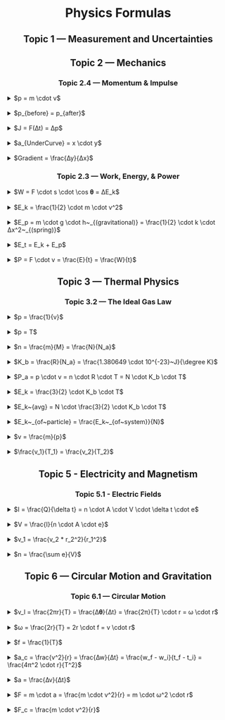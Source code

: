 <h1 align="center">Physics Formulas</h1>

<h2 align="center">Topic 1 — Measurement and Uncertainties</h2>

<h2 align="center">Topic 2 — Mechanics</h2>

<h3 align="center">Topic 2.4 — Momentum & Impulse</h3>

<details>
<summary>$p = m \cdot v$</summary>
$p$ = Momentum ($kg m s^{-1}$) <br>
$m$ = Mass ($kg$) <br>
$v$ = Velocity ($m s^{-1}$)
</details>
<br>
<details>
<summary>$p_{before} = p_{after}$</summary>
$p$ = Momentum ($kg m s^{-1}$)
</details>
<br>
<details>
<summary>$J = F(∆t) = ∆p$</summary>
$J$ = Impulse ($Ns$) <br>
$F$ = Force ($N$) <br> 
$t$ = Time ($s$) <br>
$p$ = Momentum ($kg m s^{-1}$)
</details>
<br>
<details>
<summary>$a_{UnderCurve} = x \cdot y$</summary>
$x$ = Horizontal coordinate <br>
$y$ = Vertical coordinate
</details>
<br>
<details>
<summary>$Gradient = \frac{∆y}{∆x}$</summary>
$x$ = Horizontal coordinate <br>
$y$ = Vertical coordinate
</details>

<h3 align="center">Topic 2.3 — Work, Energy, & Power</h3>

<details>
<summary>$W = F \cdot s \cdot \cos 𝛉 = ∆E_k$</summary>
$W$ = Work done ($J$) <br>
$F$ = Applied force ($N$) <br>
$s$ = Displacement ($m$) <br>
𝛉 = Angle between force and displacement (˚) <br>
$E_k$ = Kinetic energy ($J$)
</details>
<br>
<details>
<summary>$E_k = \frac{1}{2} \cdot m \cdot v^2$</summary>
$E_k$ = Kinetic energy ($J$) <br>
$m$ = Mass ($kg$) <br>
$v$ = Velocity ($m s^{-1}$)
</details>
<br>
<details>
<summary>$E_p = m \cdot g \cdot h~_{(gravitational)} = \frac{1}{2} \cdot k \cdot ∆x^2~_{(spring)}$</summary>
$E_p$ = Gravitational energy ($J$) <br>
$m$ = Mass ($kg$) <br>
$g$ = Gravity ($10~m s^{-2}$) <br>
$h$ = Height ($m$) <br>
$k$ = Spring constant ($N m^{-1}$) <br>
$x$ = Extension ($m$)
</details>
<br>
<details>
<summary>$E_t = E_k + E_p$</summary>
$E_t$ = Mechanical energy ($J$) <br>
$E_k$ = Kinetic energy ($J$) <br>
$E_p$ = Gravitational energy ($J$)
</details>
<br>
<details>
<summary>$P = F \cdot v = \frac{E}{t} = \frac{W}{t}$</summary>
$P$ = Power ($W$) <br>
$F$ = Force ($N$) <br>
$v$ = Velocity ($m s^{-1}$) <br>
$E$ = Energy ($J$) <br>
$t$ = Time ($s$) <br>
$W$ = Work ($J$)
</details>

<h2 align="center">Topic 3 — Thermal Physics</h2>

<h3 align="center">Topic 3.2 — The Ideal Gas Law</h3>

<details>
<summary>$p = \frac{1}{v}$</summary>
$p$ = Pressure ($P_a$) <br>
$v$ = Volume ($m^3$)
</details>
<br>
<details>
<summary>$p = T$</summary>
$p$ = Pressure ($P_a$) <br>
$T$ = Temperature ($\degree K$)
</details>
<br>
<details>
<summary>$n = \frac{m}{M} = \frac{N}{N_a}$</summary>
$n$ = Moles ($mol$) <br>
$m$ = Mass ($g$) <br>
$M$ = Molar mass ($\frac{g}{mol}$) <br>
$N$ = Number of particles <br>
$N_a$ = Avogrado constant ($\frac{6.02214 \cdot 10^{23}}{mol}$)
</details>
<br>
<details>
<summary>$K_b = \frac{R}{N_a} = \frac{1.380649 \cdot 10^{-23}~J}{\degree K}$</summary>
$K_b$ = Boltzmann constant ($\frac{1.380649 \cdot 10^{-23}~J}{\degree K}$) <br>
$N$ = Number of particles <br>
$N_a$ = Avogrado constant ($\frac{6.02214 \cdot 10^{23}}{mol}$)
</details>
<br>
<details>
<summary>$P_a = p \cdot v = n \cdot R \cdot T = N \cdot K_b \cdot T$</summary>
$a$ = Gas pressure ($J$) <br>
$p$ = Pressure ($Pa$) <br>
$v$ = Volume ($m^3$) <br>
$n$ = Moles ($mol$) <br>
$R$ = Gas constant ($\frac{8.314~J}{mol \cdot K}$) <br>
$T$ = Temperature ($\degree K$) <br>
$N$ = Number of particles <br>
$K_b$ = Boltzmann constant ($\frac{1.380649 \cdot 10^{-23}~J}{\degree K}$)
</details>
<br>
<details> 
<summary>$E_k = \frac{3}{2} \cdot K_b \cdot T$</summary>
$E_k$ = Kinetic energy ($J$) <br>
$K_b$ = Boltzmann constant ($\frac{1.380649 \cdot 10^{-23}~J}{\degree K}$) <br>
$T$ = Temperature ($\degree K$)
</details>
<br>
<details>
<summary>$E_k~{avg} = N \cdot \frac{3}{2} \cdot K_b \cdot T$</summary>
$E_k$ = Kinetic energy ($J$) <br>
$N$ = Number of particles <br>
$K_b$ = Boltzmann constant ($\frac{1.380649 \cdot 10^{-23}~J}{\degree K}$) <br>
$T$ = Temperature ($\degree K$)
</details>
<br>
<details>
<summary>$E_k~_{of~particle} = \frac{E_k~_{of~system}}{N}$</summary>
$N$ = Number of particles <br>
</details>
<br>
<details>
<summary>$v = \frac{m}{p}$</summary>
$v$ = Volume ($m^3$) <br>
$m$ = mass (kg)
$p$ = Pressure ($Pa$) <br>
</details>
<br>
<details>
<summary>$\frac{v_1}{T_1} = \frac{v_2}{T_2}$</summary>
$v$ = Volume ($m^3$) <br>
$T$ = Temperature ($\degree K$)
</details>

<h2 align="center">Topic 5 - Electricity and Magnetism</h2>

<h3 align="center">Topic 5.1 - Electric Fields</h3>

<details>
<summary>$I = \frac{Q}{\delta t} = n \cdot A \cdot V \cdot \delta t \cdot e$</summary>
$I$ = Current ($C$) <br>
$Q$ = Total mobile charge in length $d$ of conductor ($C$) <br>
$t$ = Time ($s$)<br>
$n$ = Electron per unit volume ($e V^{-1}$) <br>
$A$ = Cross section area of the wire ($e V^{-1}$) <br>
$V$ = Volume ($m^3$) <br>
$e$ = Number of Electron
</details>
<br>
<details>
<summary>$V = \frac{I}{n \cdot A \cdot e}$</summary>
$V$ = Volume ($m^3$) <br>
$I$ = Current ($C$) <br>
$A$ = Cross section area of the wire ($e V^{-1}$) <br>
$e$ = Number of Electron
</details>
<br>
<details>
<summary>$v_1 = \frac{v_2 * r_2^2}{r_1^2}$</summary>
$v_1$ = Drift speed at r_1 ($m s^{-1}$) <br>
$v_2$ = Drift speed at r_2 ($m s^{-1}$) <br>
$r$ = Radius ($m$)
</details>
<br>
<details>
<summary>$n = \frac{\sum e}{V}$</summary>
$n$ = Electron per unit volume ($e V^{-1}$) <br>
$e$ = Number of Electron <br>
$V$ = Volume ($m^3$)
</details>

<h2 align="center">Topic 6 — Circular Motion and Gravitation</h2>

<h3 align="center">Topic 6.1 — Circular Motion</h3>

<details>
<summary>$v_l = \frac{2πr}{T} = \frac{∆𝛉}{∆t} = \frac{2π}{T} \cdot r = ω \cdot r$</summary>
$v_l$ = Linear speed ($m s^{-1}$) <br>
$r$ = Radius ($m$) <br>
$T$ = Time for a full rotation ($s$) <br>
$𝛉$ = Angle length ($rad$) <br>
$t$ = Time ($s$) <br>
$ω$ = Angular velocity <br>
</details>
<br>
<details>
<summary>$ω = \frac{2r}{T} = 2r \cdot f = v \cdot r$</summary>
$ω$ = Angular speed ($rad \cdot sec^{-1}$) <br>
$r$ = Radius ($m$) <br>
$T$ = Time for a full rotation ($s$) <br>
$f$ = Frequency ($s^{-1}$) <br>
$v$ = Velocity ($m s^{-1}$)
</details>
<br>
<details>
<summary>$f = \frac{1}{T}$</summary>
$f$ = Frequency ($hertz$) <br>
$T$ = Time for a full rotation ($s$)
</details>
<br>
<details>
<summary>$a_c = \frac{v^2}{r} = \frac{∆w}{∆t} = \frac{w_f - w_i}{t_f - t_i} = \frac{4π^2 \cdot r}{T^2}$</summary>
$a_c$ = Angular acceleration ($rad.sec^-2$) <br>
$v$ = Velocity ($m s^{-1}$) <br>
$r$ = Radius ($m$) <br>
ω = Angular speed ($rad \cdot sec^{-1}$) <br>
$t$ = Time ($s$) <br>
$T$ = Time for a full rotation ($s$)
</details>
<br>
<details>
<summary>$a = \frac{∆v}{∆t}$</summary>
$a$ = Acceleration ($m s^{-2}$) <br>
$v$ = Velocity ($m s^{-1}$) <br>
$t$ = Time ($s$)
</details>
<br>
<details>
<summary>$F = m \cdot a = \frac{m \cdot v^2}{r} = m \cdot ω^2 \cdot r$</summary>
$F$ = Force ($N$) <br>
$m$ = Mass ($kg$) <br>
$a$ = Acceleration ($m s^{-2}$) <br>
$v$ = Velocity ($m s^{-1}$) <br>
$r$ = Radius ($m$) <br>
ω = angular speed ($rad.sec^{-1}$)
</details>
<br>
<details>
<summary>$F_c = \frac{m \cdot v^2}{r}$</summary>
$F_c$ = Centripetal force ($N$) <br>
$m$ = Mass ($kg$) <br>
$v$ = Velocity ($m s^{-1}$) <br>
$r$ = Radius ($m$)
</details>

<!--
¡™£¢∞§¶•ªº–≠œ∑´®†¥¨ˆøπ“‘«åß∂ƒ©˙∆˚¬…æΩ≈ç√∫˜µ≤≥÷⁄€‹›ﬁﬂ‡°·‚—±Œ„´‰ˇÁ¨ˆØ∏”’»ÅÍÎÏ˝ÓÔÒÚÆ¸˛Ç◊ı˜Â¯˘¿
-->
